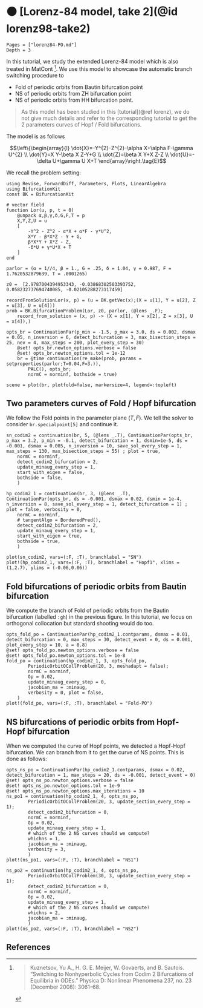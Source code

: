 # 🟠 [Lorenz-84 model, take 2](@id lorenz98-take2)


```@contents
Pages = ["lorenz84-PO.md"]
Depth = 3
```

In this tutorial, we study the extended Lorenz-84 model which is also treated in MatCont [^Kuznetsov]. We use this model to showcase the automatic branch switching procedure to
- Fold of periodic orbits from Bautin bifurcation point
- NS of periodic orbits from ZH bifurcation point
- NS of periodic orbits from HH bifurcation point.

> As this model has been studied in this [tutorial](@ref lorenz), we do not give much details and refer to the corresponding tutorial to get the 2 parameters curves of Hopf / Fold bifurcations. 

The model is as follows

$$\left\{\begin{array}{l}
\dot{X}=-Y^{2}-Z^{2}-\alpha X+\alpha F-\gamma U^{2} \\
\dot{Y}=X Y-\beta X Z-Y+G \\
\dot{Z}=\beta X Y+X Z-Z \\
\dot{U}=-\delta U+\gamma U X+T
\end{array}\right.\tag{E}$$

We recall the problem setting:

```@example LORENZ84V2
using Revise, ForwardDiff, Parameters, Plots, LinearAlgebra
using BifurcationKit
const BK = BifurcationKit

# vector field
function Lor(u, p, t = 0)
	@unpack α,β,γ,δ,G,F,T = p
	X,Y,Z,U = u
	[
		-Y^2 - Z^2 - α*X + α*F - γ*U^2,
		X*Y - β*X*Z - Y + G,
		β*X*Y + X*Z - Z,
		-δ*U + γ*U*X + T
	]
end

parlor = (α = 1//4, β = 1., G = .25, δ = 1.04, γ = 0.987, F = 1.7620532879639, T = .0001265)

z0 =  [2.9787004394953343, -0.03868302503393752,  0.058232737694740085, -0.02105288273117459]

recordFromSolutionLor(x, p) = (u = BK.getVec(x);(X = u[1], Y = u[2], Z = u[3], U = u[4]))
prob = BK.BifurcationProblem(Lor, z0, parlor, (@lens _.F);
	record_from_solution = (x, p) -> (X = x[1], Y = x[2], Z = x[3], U = x[4]),)

opts_br = ContinuationPar(p_min = -1.5, p_max = 3.0, ds = 0.002, dsmax = 0.05, n_inversion = 6, detect_bifurcation = 3, max_bisection_steps = 25, nev = 4, max_steps = 200, plot_every_step = 30)
	@set! opts_br.newton_options.verbose = false
	@set! opts_br.newton_options.tol = 1e-12
	br = @time continuation(re_make(prob, params = setproperties(parlor;T=0.04,F=3.)),
	 	PALC(), opts_br;
		normC = norminf, bothside = true)

scene = plot(br, plotfold=false, markersize=4, legend=:topleft)
```

## Two parameters curves of Fold / Hopf bifurcation

We follow the Fold points in the parameter plane $(T,F)$. We tell the solver to consider `br.specialpoint[5]` and continue it.

```@example LORENZ84V2
sn_codim2 = continuation(br, 5, (@lens _.T), ContinuationPar(opts_br, p_max = 3.2, p_min = -0.1, detect_bifurcation = 1, dsmin=1e-5, ds = -0.001, dsmax = 0.005, n_inversion = 10, save_sol_every_step = 1, max_steps = 130, max_bisection_steps = 55) ; plot = true,
	normC = norminf,
	detect_codim2_bifurcation = 2,
	update_minaug_every_step = 1,
	start_with_eigen = false,
	bothside = false,
	)

hp_codim2_1 = continuation(br, 3, (@lens _.T), ContinuationPar(opts_br, ds = -0.001, dsmax = 0.02, dsmin = 1e-4, n_inversion = 8, save_sol_every_step = 1, detect_bifurcation = 1) ; plot = false, verbosity = 0,
	normC = norminf,
	# tangentAlgo = BorderedPred(),
	detect_codim2_bifurcation = 2,
	update_minaug_every_step = 1,
	start_with_eigen = true,
	bothside = true,
	)

plot(sn_codim2, vars=(:F, :T), branchlabel = "SN")
plot!(hp_codim2_1, vars=(:F, :T), branchlabel = "Hopf1", xlims = (1,2.7), ylims = (-0.06,0.06))
```

## Fold bifurcations of periodic orbits from Bautin bifurcation

We compute the branch of Fold of periodic orbits from the Bautin bifurcation (labelled `:gh`) in the previous figure. In this tutorial, we focus on orthogonal collocation but standard shooting would do too.

```@example LORENZ84V2
opts_fold_po = ContinuationPar(hp_codim2_1.contparams, dsmax = 0.01, detect_bifurcation = 0, max_steps = 30, detect_event = 0, ds = 0.001, plot_every_step = 10, a = 0.8)
@set! opts_fold_po.newton_options.verbose = false
@set! opts_fold_po.newton_options.tol = 1e-8
fold_po = continuation(hp_codim2_1, 3, opts_fold_po, 
		PeriodicOrbitOCollProblem(20, 3, meshadapt = false);
		normC = norminf,
		δp = 0.02,
		update_minaug_every_step = 0,
		jacobian_ma = :minaug,
		verbosity = 0, plot = false,
	)
plot!(fold_po, vars=(:F, :T), branchlabel = "Fold-PO")
```

## NS bifurcations of periodic orbits from Hopf-Hopf bifurcation

When we computed the curve of Hopf points, we detected a Hopf-Hopf bifurcation. We can branch from it to get the curve of NS points. This is done as follows:

```@example LORENZ84V2
opts_ns_po = ContinuationPar(hp_codim2_1.contparams, dsmax = 0.02, detect_bifurcation = 1, max_steps = 20, ds = -0.001, detect_event = 0)
@set! opts_ns_po.newton_options.verbose = false
@set! opts_ns_po.newton_options.tol = 1e-9
@set! opts_ns_po.newton_options.max_iterations = 10
ns_po1 = continuation(hp_codim2_1, 4, opts_ns_po, 
		PeriodicOrbitOCollProblem(20, 3, update_section_every_step = 1);
		detect_codim2_bifurcation = 0,
		normC = norminf,
		δp = 0.02,
		update_minaug_every_step = 1,
		# which of the 2 NS curves should we compute?
		whichns = 1,
		jacobian_ma = :minaug,
		verbosity = 3,
		)
plot!(ns_po1, vars=(:F, :T), branchlabel = "NS1")
```

```@example LORENZ84V2
ns_po2 = continuation(hp_codim2_1, 4, opts_ns_po, 
		PeriodicOrbitOCollProblem(30, 3, update_section_every_step = 1);
		detect_codim2_bifurcation = 0,
		normC = norminf,
		δp = 0.02,
		update_minaug_every_step = 1,
		# which of the 2 NS curves should we compute?
		whichns = 2,
		jacobian_ma = :minaug,
		)
plot!(ns_po2, vars=(:F, :T), branchlabel = "NS2")
```

## References

[^Kuznetsov]:> Kuznetsov, Yu A., H. G. E. Meijer, W. Govaerts, and B. Sautois. “Switching to Nonhyperbolic Cycles from Codim 2 Bifurcations of Equilibria in ODEs.” Physica D: Nonlinear Phenomena 237, no. 23 (December 2008): 3061–68.
